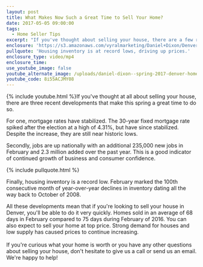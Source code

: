 ```yaml
---
layout: post
title: What Makes Now Such a Great Time to Sell Your Home?
date: 2017-05-05 09:00:00
tags:
  - Home Seller Tips
excerpt: "If you've thought about selling your house, there are a few reasons why now might be your best opportunity in years."
enclosure: 'https://s3.amazonaws.com/vyralmarketing/Daniel+Dixon/Denver+Real+Estate-+Spring+2017+Denver+Home+Price+Update.mp4'
pullquote: 'Housing inventory is at record lows, driving up prices.'
enclosure_type: video/mp4
enclosure_time:
use_youtube_image: false
youtube_alternate_image: /uploads/daniel-dixon--spring-2017-denver-home-price-update-youtube-1.jpg
youtube_code: 8i55ACJMY08
---
```



{% include youtube.html %}If you've thought at all about selling your house, there are three recent developments that make this spring a great time to do so.

For one, mortgage rates have stabilized. The 30-year fixed mortgage rate spiked after the election at a high of 4.31%, but have since stabilized. Despite the increase, they are still near historic lows.

Secondly, jobs are up nationally with an additional 235,000 new jobs in February and 2.3 million added over the past year. This is a good indicator of continued growth of business and consumer confidence.

{% include pullquote.html %}

Finally, housing inventory is a record low. February marked the 100th consecutive month of year-over-year declines in inventory dating all the way back to October of 2008.

All these developments mean that if you're looking to sell your house in Denver, you'll be able to do it very quickly. Homes sold in an average of 68 days in February compared to 75 days during February of 2016. You can also expect to sell your home at top price. Strong demand for houses and low supply has caused prices to continue increasing.
<br>
<br>If you're curious what your home is worth or you have any other questions about selling your house, don't hesitate to give us a call or send us an email. We're happy to help!